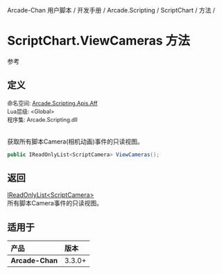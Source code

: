 Arcade-Chan 用户脚本 / 开发手册 / Arcade.Scripting / ScriptChart / 方法 /
# ScriptChart.ViewCameras 方法
参考

## 定义
<div style="font-size: 90%;">
命名空间: <a href="README.md">Arcade.Scripting.Apis.Aff</a><br />
Lua层级: &lt;Global&gt;<br />
程序集: Arcade.Scripting.dll
</div><br />

获取所有脚本Camera(相机动画)事件的只读视图。

```csharp
public IReadOnlyList<ScriptCamera> ViewCameras();
```

## 返回
[IReadOnlyList&lt;ScriptCamera&gt;](https://docs.microsoft.com/zh-cn/dotnet/api/system.collections.generic.ireadonlylist-1)  
  所有脚本Camera事件的只读视图。

## 适用于
| 产品 | 版本 |
|:----|:----|
| **Arcade-Chan** | 3.3.0+ |